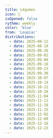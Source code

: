 ```yaml
---
title: Légumes
icon: 🥕
isOpened: false
rythme: weekly
color: 'blue'
from: 'Loupiac'
distributions:
  - date: 2025-08-12
  - date: 2025-08-19
  - date: 2025-08-26
  - date: 2025-09-02
  - date: 2025-09-09
  - date: 2025-09-16
  - date: 2025-09-23
  - date: 2025-09-30
  - date: 2025-10-07
  - date: 2025-10-14
  - date: 2025-10-21
  - date: 2025-10-28
  - date: 2025-11-04
  - date: 2025-11-11
  - date: 2025-11-18
  - date: 2025-11-25
  - date: 2025-12-02
  - date: 2025-12-09
  - date: 2025-12-16
  - date: 2025-12-23
---
```

